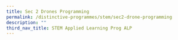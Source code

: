 ```yaml
---
title: Sec 2 Drones Programming
permalink: /distinctive-programmes/stem/sec2-drone-programming
description: ""
third_nav_title: STEM Applied Learning Prog ALP
---
```


